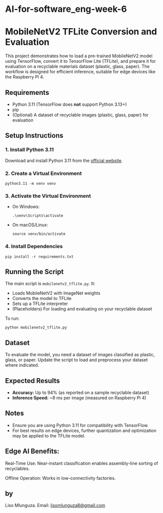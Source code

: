 # AI-for-software_eng-week-6
# MobileNetV2 TFLite Conversion and Evaluation

This project demonstrates how to load a pre-trained MobileNetV2 model using TensorFlow, convert it to TensorFlow Lite (TFLite), and prepare it for evaluation on a recyclable materials dataset (plastic, glass, paper). The workflow is designed for efficient inference, suitable for edge devices like the Raspberry Pi 4.

## Requirements
- Python 3.11 (TensorFlow does **not** support Python 3.13+)
- pip
- (Optional) A dataset of recyclable images (plastic, glass, paper) for evaluation

## Setup Instructions

### 1. Install Python 3.11
Download and install Python 3.11 from the [official website](https://www.python.org/downloads/release/python-3110/).

### 2. Create a Virtual Environment
```
python3.11 -m venv venv
```

### 3. Activate the Virtual Environment
- On Windows:
  ```
  .\venv\Scripts\activate
  ```
- On macOS/Linux:
  ```
  source venv/bin/activate
  ```

### 4. Install Dependencies
```
pip install -r requirements.txt
```

## Running the Script

The main script is `mobilenetv2_tflite.py`. It:
- Loads MobileNetV2 with ImageNet weights
- Converts the model to TFLite
- Sets up a TFLite interpreter
- (Placeholders) For loading and evaluating on your recyclable dataset

To run:
```
python mobilenetv2_tflite.py
```

## Dataset
To evaluate the model, you need a dataset of images classified as plastic, glass, or paper. Update the script to load and preprocess your dataset where indicated.

## Expected Results
- **Accuracy:** Up to 94% (as reported on a sample recyclable dataset)
- **Inference Speed:** ~8 ms per image (measured on Raspberry Pi 4)

## Notes
- Ensure you are using Python 3.11 for compatibility with TensorFlow.
- For best results on edge devices, further quantization and optimization may be applied to the TFLite model.
  
## Edge AI Benefits:

Real-Time Use: Near-instant classification enables assembly-line sorting of recyclables.

Offline Operation: Works in low-connectivity factories.
## by
Liso Mlunguza.
Email: lisomlunguza8@gmail.com
